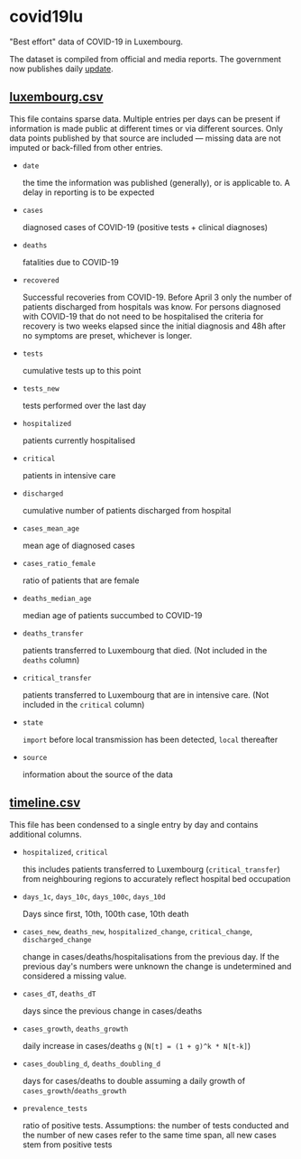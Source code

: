 # covid19lu

"Best effort" data of COVID-19 in Luxembourg.

The dataset is compiled from official and media reports. The government now publishes daily [update](https://coronavirus.gouvernement.lu/en.html).

## [luxembourg.csv](luxembourg.csv)

This file contains sparse data. Multiple entries per days can be present if information is made public at different times or via different sources. Only data points published by that source are included — missing data  are not imputed or back-filled from other entries.

- `date`

  the time the information was published (generally), or is applicable to.
  A delay in reporting is to be expected

- `cases`

  diagnosed cases of COVID-19 (positive tests + clinical diagnoses)

- `deaths`

  fatalities due to COVID-19

- `recovered`

  Successful recoveries from COVID-19. Before April 3 only the number of patients discharged from hospitals was know. For persons diagnosed with COVID-19 that do not need to be hospitalised the criteria for recovery is two weeks elapsed since the initial diagnosis and 48h after no symptoms are preset, whichever is longer.

- `tests`

  cumulative tests up to this point

- `tests_new`

  tests performed over the last day

- `hospitalized`

  patients currently hospitalised

- `critical`

  patients in intensive care

- `discharged`

  cumulative number of patients discharged from hospital

- `cases_mean_age`

  mean age of diagnosed cases

- `cases_ratio_female`

  ratio of patients that are female

- `deaths_median_age`

  median age of patients succumbed to COVID-19

- `deaths_transfer`

  patients transferred to Luxembourg that died. (Not included in the `deaths` column)

- `critical_transfer`

  patients transferred to Luxembourg that are in intensive care. (Not included in the `critical` column)

- `state`

  `import` before local transmission has been detected, `local` thereafter

- `source`

  information about the source of the data

## [timeline.csv](timeline.csv)

This file has been condensed to a single entry by day and contains additional columns.

- `hospitalized`, `critical`

  this includes patients transferred to Luxembourg (`critical_transfer`) from neighbouring regions to accurately reflect hospital bed occupation

- `days_1c`, `days_10c`, `days_100c`, `days_10d`

  Days since first, 10th, 100th case, 10th death

- `cases_new`, `deaths_new`, `hospitalized_change`, `critical_change`, `discharged_change`

  change in cases/deaths/hospitalisations from the previous day. If the previous day's numbers were unknown the change is undetermined and considered a missing value.

- `cases_dT`, `deaths_dT`

  days since the previous change in cases/deaths

- `cases_growth`, `deaths_growth`

  daily increase in cases/deaths `g` (`N[t] = (1 + g)^k * N[t-k]`)

- `cases_doubling_d`, `deaths_doubling_d`

  days for cases/deaths to double assuming a daily growth of `cases_growth`/`deaths_growth`

- `prevalence_tests`

  ratio of positive tests. Assumptions: the number of tests conducted and the number of new cases refer to the same time span, all new cases stem from positive tests
